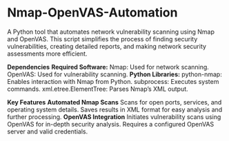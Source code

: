 # Nmap-OpenVAS-Automation
A Python tool that automates network vulnerability scanning using Nmap and OpenVAS. This script simplifies the process of finding security vulnerabilities, creating detailed reports, and making network security assessments more efficient.

**Dependencies**
**Required Software:**
Nmap: Used for network scanning.
OpenVAS: Used for vulnerability scanning.
**Python Libraries:**
python-nmap: Enables interaction with Nmap from Python.
subprocess: Executes system commands.
xml.etree.ElementTree: Parses Nmap’s XML output.

**Key Features**
**Automated Nmap Scans**
Scans for open ports, services, and operating system details.
Saves results in XML format for easy analysis and further processing.
**OpenVAS Integration**
Initiates vulnerability scans using OpenVAS for in-depth security analysis.
Requires a configured OpenVAS server and valid credentials.
